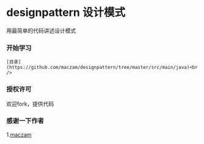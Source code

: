 designpattern 设计模式
===================================
用最简单的代码讲述设计模式

###	开始学习
	[目录](https://github.com/maczam/designpattern/tree/master/src/main/java)<br /> 
	
### 授权许可
欢迎fork，提供代码

### 感谢一下作者
1.[maczam](https://github.com/maczam)<br />  